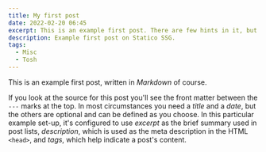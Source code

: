 ```yaml
---
title: My first post
date: 2022-02-20 06:45
excerpt: This is an example first post. There are few hints in it, but you should check the documentation. 
description: Example first post on Statico SSG.
tags: 
  - Misc
  - Tosh
---
```

This is an example first post, written in *Markdown* of course.

If you look at the source for this post you'll see the front matter between the ```---``` marks at the top. In most circumstances you need a *title* and a *date*, but the others are optional and can be defined as you choose. In this particular example set-up, it's configured to use *excerpt* as the brief summary used in post lists, *description*, which is used as the meta description in the HTML ```<head>```, and *tags*, which help indicate a post's content.